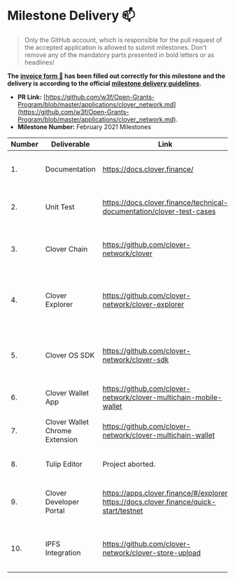 
# Milestone Delivery :mailbox:

> Only the GitHub account, which is responsible for the pull request of the accepted application is allowed to submit milestones. Don't remove any of the mandatory parts presented in bold letters or as headlines!

**The [invoice form :pencil:](https://forms.gle/8Wx7nxtq8fKrsuEz8) has been filled out correctly for this milestone and the delivery is according to the official [milestone delivery guidelines](https://github.com/w3f/General-Grants-Program/blob/master/grants/milestone-deliverables-guidelines.md).**  

* **PR Link:** [https://github.com/w3f/Open-Grants-Program/blob/master/applications/clover_network.md](https://github.com/w3f/Open-Grants-Program/blob/master/applications/clover_network.md). 
* **Milestone Number:** February 2021 Milestones


| Number | Deliverable | Link | Notes |
| ------------- | ------------- | ------------- | ------------- |
| 1. | Documentation | https://docs.clover.finance/ | Covering 50% of the overall features on Clover Network |
| 2. | Unit Test | https://docs.clover.finance/technical-documentation/clover-test-cases | The chain specific unit tests will cover 90% by the end of Feb. | 
| 3. | Clover Chain | https://github.com/clover-network/clover | Implementing enterprise developers' achitecture with in the low level logic |
| 4. | Clover Explorer | https://github.com/clover-network/clover-explorer | Delivering the beta build of Clover cross chain explorer with support of BTC/ETH/DOT/CLV |  
| 5. | Clover OS SDK | https://github.com/clover-network/clover-sdk | The first version of Clover OS SDK with Android/iOS version will be released by the end of Feb. |  
| 6. | Clover Wallet App | https://github.com/clover-network/clover-multichain-mobile-wallet | Integrating Clover OS on Clover Wallet App |  
| 7. | Clover Wallet Chrome Extension | https://github.com/clover-network/clover-multichain-wallet | Finalizing Clover chrome extension and distribute it on google store |  
| 8. | Tulip Editor | Project aborted. | Deliverig first POC version of Tulip editor |  
| 9. | Clover Developer Portal | https://apps.clover.finance/#/explorer https://docs.clover.finance/quick-start/testnet| Delivering basic functionalities of developer portal and documentation |
| 10. | IPFS Integration | https://github.com/clover-network/clover-store-upload | Integrating IPFS node along with Clover node into single Docker file for distribution |

